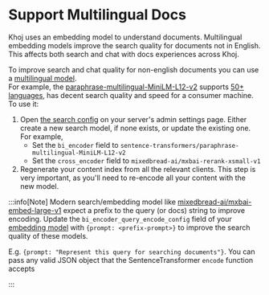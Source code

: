 # Support Multilingual Docs
Khoj uses an embedding model to understand documents. Multilingual embedding models improve the search quality for documents not in English. This affects both search and chat with docs experiences across Khoj.

To improve search and chat quality for non-english documents you can use a [multilingual model](https://www.sbert.net/docs/pretrained_models.html#multi-lingual-models).<br />
For example, the [paraphrase-multilingual-MiniLM-L12-v2](https://huggingface.co/sentence-transformers/paraphrase-multilingual-MiniLM-L12-v2) supports [50+ languages](https://www.sbert.net/docs/pretrained_models.html#:~:text=we%20used%20the%20following%2050%2B%20languages), has decent search quality and speed for a consumer machine.
To use it:
1. Open [the search config](http://localhost:42110/server/admin/database/searchmodelconfig/) on your server's admin settings page. Either create a new search model, if none exists, or update the existing one. For example,
   - Set the `bi_encoder` field to `sentence-transformers/paraphrase-multilingual-MiniLM-L12-v2`
   - Set the `cross_encoder` field to `mixedbread-ai/mxbai-rerank-xsmall-v1`
2. Regenerate your content index from all the relevant clients. This step is very important, as you'll need to re-encode all your content with the new model.

:::info[Note]
Modern search/embedding model like [mixedbread-ai/mxbai-embed-large-v1](https://huggingface.co/mixedbread-ai/mxbai-embed-large-v1) expect a prefix to the query (or docs) string to improve encoding. Update the `bi_encoder_query_encode_config` field of your [embedding model](http://localhost:42110/server/admin/database/searchmodelconfig/) with `{prompt: <prefix-prompt>}` to improve the search quality of these models.

E.g. `{prompt: "Represent this query for searching documents"}`. You can pass any valid JSON object that the SentenceTransformer `encode` function accepts

:::
